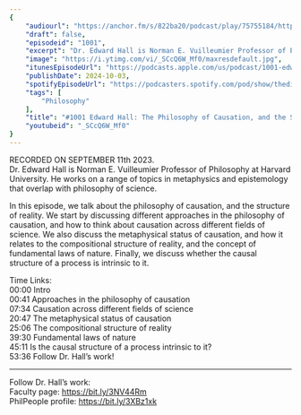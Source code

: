 ```yaml
---
{
	"audiourl": "https://anchor.fm/s/822ba20/podcast/play/75755184/https%3A%2F%2Fd3ctxlq1ktw2nl.cloudfront.net%2Fstaging%2F2023-8-11%2Fba43528b-7c82-7265-1718-49307fe12aa8.m4a",
	"draft": false,
	"episodeid": "1001",
	"excerpt": "Dr. Edward Hall is Norman E. Vuilleumier Professor of Philosophy at Harvard University. He works on a range of topics in metaphysics and epistemology that overlap with philosophy of science.",
	"image": "https://i.ytimg.com/vi/_SCcQ6W_Mf0/maxresdefault.jpg",
	"itunesEpisodeUrl": "https://podcasts.apple.com/us/podcast/1001-edward-hall-the-philosophy-of-causation/id1451347236?i=1000671697487&uo=4",
	"publishDate": 2024-10-03,
	"spotifyEpisodeUrl": "https://podcasters.spotify.com/pod/show/thedissenter/episodes/1001-Edward-Hall-The-Philosophy-of-Causation--and-the-Structure-of-Reality-e296c7g",
	"tags": [
		"Philosophy"
	],
	"title": "#1001 Edward Hall: The Philosophy of Causation, and the Structure of Reality",
	"youtubeid": "_SCcQ6W_Mf0"
}
---
```

RECORDED ON SEPTEMBER 11th 2023.  
Dr. Edward Hall is Norman E. Vuilleumier Professor of Philosophy at Harvard University. He works on a range of topics in metaphysics and epistemology that overlap with philosophy of science.

In this episode, we talk about the philosophy of causation, and the structure of reality. We start by discussing different approaches in the philosophy of causation, and how to think about causation across different fields of science. We also discuss the metaphysical status of causation, and how it relates to the compositional structure of reality, and the concept of fundamental laws of nature. Finally, we discuss whether the causal structure of a process is intrinsic to it.

Time Links:  
<time>00:00</time> Intro  
<time>00:41</time> Approaches in the philosophy of causation  
<time>07:34</time> Causation across different fields of science  
<time>20:47</time> The metaphysical status of causation  
<time>25:06</time> The compositional structure of reality  
<time>39:30</time> Fundamental laws of nature  
<time>45:11</time> Is the causal structure of a process intrinsic to it?  
<time>53:36</time> Follow Dr. Hall’s work!

---

Follow Dr. Hall’s work:  
Faculty page: https://bit.ly/3NV44Rm  
PhilPeople profile: https://bit.ly/3XBz1xk
